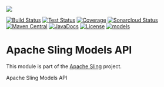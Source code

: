 [<img src="https://sling.apache.org/res/logos/sling.png"/>](https://sling.apache.org)

 [![Build Status](https://ci-builds.apache.org/job/Sling/job/modules/job/sling-org-apache-sling-models-api/job/master/badge/icon)](https://ci-builds.apache.org/job/Sling/job/modules/job/sling-org-apache-sling-models-api/job/master/) [![Test Status](https://img.shields.io/jenkins/tests.svg?jobUrl=https://ci-builds.apache.org/job/Sling/job/modules/job/sling-org-apache-sling-models-api/job/master/)](https://ci-builds.apache.org/job/Sling/job/modules/job/sling-org-apache-sling-models-api/job/master/test/?width=800&height=600) [![Coverage](https://sonarcloud.io/api/project_badges/measure?project=apache_sling-org-apache-sling-models-api&metric=coverage)](https://sonarcloud.io/dashboard?id=apache_sling-org-apache-sling-models-api) [![Sonarcloud Status](https://sonarcloud.io/api/project_badges/measure?project=apache_sling-org-apache-sling-models-api&metric=alert_status)](https://sonarcloud.io/dashboard?id=apache_sling-org-apache-sling-models-api) [![Maven Central](https://maven-badges.herokuapp.com/maven-central/org.apache.sling/org.apache.sling.models.api/badge.svg)](https://search.maven.org/#search%7Cga%7C1%7Cg%3A%22org.apache.sling%22%20a%3A%22org.apache.sling.models.api%22) [![JavaDocs](https://www.javadoc.io/badge/org.apache.sling/org.apache.sling.models.api.svg)](https://www.javadoc.io/doc/org.apache.sling/org.apache.sling.models.api) [![License](https://img.shields.io/badge/License-Apache%202.0-blue.svg)](https://www.apache.org/licenses/LICENSE-2.0) [![models](https://sling.apache.org/badges/group-models.svg)](https://github.com/apache/sling-aggregator/blob/master/docs/groups/models.md)

# Apache Sling Models API

This module is part of the [Apache Sling](https://sling.apache.org) project.

Apache Sling Models API

